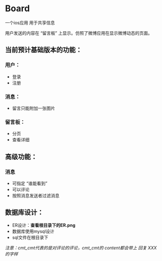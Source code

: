 # Board
一个ios应用 用于共享信息

用户发送的内容在 “留言板” 上显示。仿照了微博应用在显示微博动态的页面。

## 当前预计基础版本的功能：
### 用户：
* 登录 
* 注册 
### 消息：
* 留言只能附加一张图片 
### 留言板：
* 分页 
* 查看详细 

## 高级功能：
### 消息
* 可指定 “谁能看到”
* 可以评论
* 按照消息发送者过滤消息

## 数据库设计：
 * ER设计：**查看根目录下的ER.png**
 * 数据库使用mysql设计
 * sql文件在根目录下

*注意：cmt_cmt代表的是对评论的评论，cmt_cmt的 content都会带上 回复 XXX 的字样*
